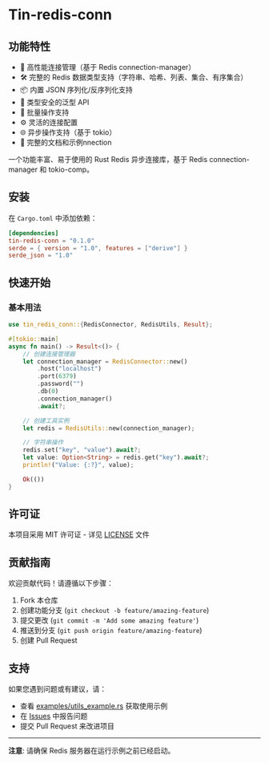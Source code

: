 # Tin-redis-conn

## 功能特性

- 🚀 高性能连接管理（基于 Redis connection-manager）
- 🛠️ 完整的 Redis 数据类型支持（字符串、哈希、列表、集合、有序集合）
- 📦 内置 JSON 序列化/反序列化支持
- 🎯 类型安全的泛型 API
- 🔄 批量操作支持
- ⚙️ 灵活的连接配置
- 🌐 异步操作支持（基于 tokio）
- 📝 完整的文档和示例nnection

一个功能丰富、易于使用的 Rust Redis 异步连接库，基于 Redis connection-manager 和 tokio-comp。

## 安装

在 `Cargo.toml` 中添加依赖：

```toml
[dependencies]
tin-redis-conn = "0.1.0"
serde = { version = "1.0", features = ["derive"] }
serde_json = "1.0"
```

## 快速开始

### 基本用法

```rust
use tin_redis_conn::{RedisConnector, RedisUtils, Result};

#[tokio::main]
async fn main() -> Result<()> {
    // 创建连接管理器
    let connection_manager = RedisConnector::new()
        .host("localhost")
        .port(6379)
        .password("")
        .db(0)
        .connection_manager()
        .await?;

    // 创建工具实例
    let redis = RedisUtils::new(connection_manager);

    // 字符串操作
    redis.set("key", "value").await?;
    let value: Option<String> = redis.get("key").await?;
    println!("Value: {:?}", value);

    Ok(())
}
```

## 许可证

本项目采用 MIT 许可证 - 详见 [LICENSE](LICENSE) 文件

## 贡献指南

欢迎贡献代码！请遵循以下步骤：

1. Fork 本仓库
2. 创建功能分支 (`git checkout -b feature/amazing-feature`)
3. 提交更改 (`git commit -m 'Add some amazing feature'`)
4. 推送到分支 (`git push origin feature/amazing-feature`)
5. 创建 Pull Request

## 支持

如果您遇到问题或有建议，请：

- 查看 [examples/utils_example.rs](examples/utils_example.rs) 获取使用示例
- 在 [Issues](https://github.com/your-repo/tin-redis-conn/issues) 中报告问题
- 提交 Pull Request 来改进项目

---

**注意**: 请确保 Redis 服务器在运行示例之前已经启动。
